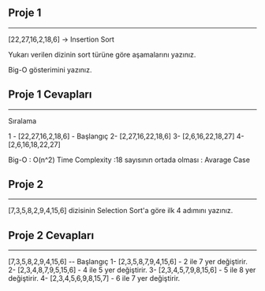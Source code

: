 ## Proje 1
---

[22,27,16,2,18,6] -> Insertion Sort

Yukarı verilen dizinin sort türüne göre aşamalarını yazınız.

Big-O gösterimini yazınız.

## Proje 1 Cevapları
---

Sıralama

1 - [22,27,16,2,18,6] - Başlangıç
2-  [2,27,16,22,18,6]
3-  [2,6,16,22,18,27]
4-  [2,6,16,18,22,27]

Big-O : O(n^2)
Time Complexity :18 sayısının ortada olması : Avarage Case

## Proje 2
---
[7,3,5,8,2,9,4,15,6] dizisinin Selection Sort'a göre ilk 4 adımını yazınız.

## Proje 2 Cevapları
---

[7,3,5,8,2,9,4,15,6] -- Başlangıç
1-  [2,3,5,8,7,9,4,15,6] - 2 ile 7 yer değiştirir.
2-  [2,3,4,8,7,9,5,15,6] - 4 ile 5 yer değiştirir.
3-  [2,3,4,5,7,9,8,15,6] - 5 ile 8 yer değiştirir.
4-  [2,3,4,5,6,9,8,15,7] - 6 ile 7 yer değiştirir.


